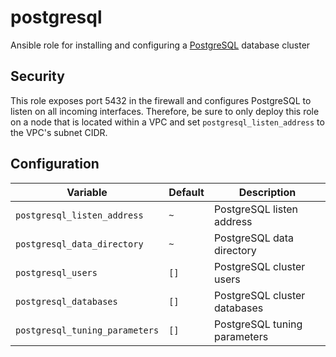 # postgresql
Ansible role for installing and configuring a [PostgreSQL](https://www.postgresql.org/) database cluster

## Security
This role exposes port 5432 in the firewall and configures PostgreSQL to listen on all incoming interfaces.
Therefore, be sure to only deploy this role on a node that is located within a VPC and set `postgresql_listen_address` to the VPC's subnet CIDR.

## Configuration
| Variable | Default | Description |
| -------- | ------- | ----------- |
| `postgresql_listen_address` | `~` | PostgreSQL listen address |
| `postgresql_data_directory` | `~` | PostgreSQL data directory |
| `postgresql_users` | `[]` | PostgreSQL cluster users |
| `postgresql_databases` | `[]` | PostgreSQL cluster databases |
| `postgresql_tuning_parameters` | `[]` | PostgreSQL tuning parameters |
